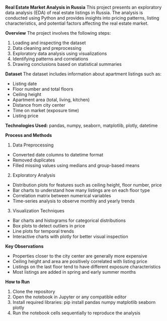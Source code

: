 **Real Estate Market Analysis in Russia**
This project presents an exploratory data analysis (EDA) of real estate listings in Russia. The analysis is conducted using Python and provides insights into pricing patterns, listing characteristics, and potential factors affecting the real estate market.

**Overview**
The project involves the following steps:
1. Loading and inspecting the dataset
2. Data cleaning and preprocessing
3. Exploratory data analysis using visualizations
4. Identifying patterns and correlations
5. Drawing conclusions based on statistical summaries

**Dataset**
The dataset includes information about apartment listings such as: 
- Listing date
- Floor number and total floors
- Ceiling height
- Apartment area (total, living, kitchen)
- Distance from city center
- Time on market (exposure time)
- Listing price

**Technologies Used:**
pandas, numpy, seaborn, matplotlib, plotly, datetime

**Process and Methods**
1. Data Preprocessing
- Converted date columns to datetime format
- Removed duplicates
- Filled missing values using medians and group-based means
2. Exploratory Analysis
- Distribution plots for features such as ceiling height, floor number, price
- Bar charts to understand how many listings are on each floor type
- Correlation matrix between numerical variables
- Time-series analysis to observe monthly and yearly trends
3. Visualization Techniques
- Bar charts and histograms for categorical distributions
- Box plots to detect outliers in price
- Line plots for temporal trends
- Interactive charts with plotly for better visual inspection

**Key Observations**
- Properties closer to the city center are generally more expensive
- Ceiling height and area are positively correlated with listing price
- Listings on the last floor tend to have different exposure characteristics
- Most listings are added in spring and early summer months

**How to Run**
1. Clone the repository
2. Open the notebook in Jupyter or any compatible editor
3. Install required libraries: pip install pandas numpy matplotlib seaborn plotly
4. Run the notebook cells sequentially to reproduce the analysis
